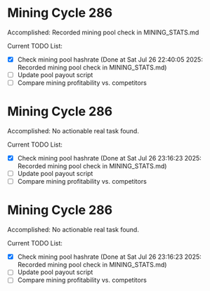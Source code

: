 # Mining Cycle 286

Accomplished: Recorded mining pool check in MINING_STATS.md

Current TODO List:

- [x] Check mining pool hashrate  (Done at Sat Jul 26 22:40:05 2025: Recorded mining pool check in MINING_STATS.md)
- [ ] Update pool payout script
- [ ] Compare mining profitability vs. competitors

# Mining Cycle 286

Accomplished: No actionable real task found.

Current TODO List:

- [x] Check mining pool hashrate  (Done at Sat Jul 26 23:16:23 2025: Recorded mining pool check in MINING_STATS.md)
- [ ] Update pool payout script
- [ ] Compare mining profitability vs. competitors

# Mining Cycle 286

Accomplished: No actionable real task found.

Current TODO List:

- [x] Check mining pool hashrate  (Done at Sat Jul 26 23:16:23 2025: Recorded mining pool check in MINING_STATS.md)
- [ ] Update pool payout script
- [ ] Compare mining profitability vs. competitors